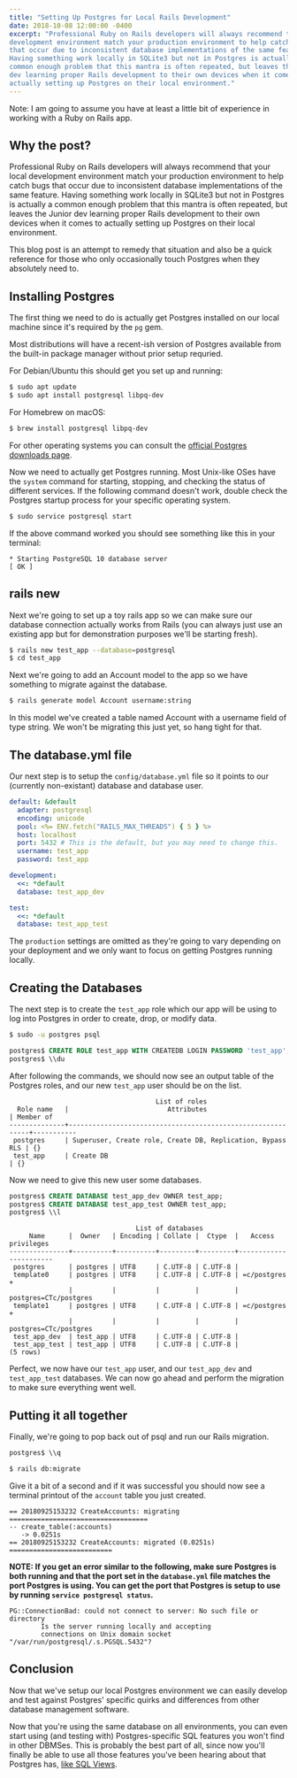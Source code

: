 ```yaml
---
title: "Setting Up Postgres for Local Rails Development"
date: 2018-10-08 12:00:00 -0400
excerpt: "Professional Ruby on Rails developers will always recommend that your local
development environment match your production environment to help catch bugs
that occur due to inconsistent database implementations of the same feature.
Having something work locally in SQLite3 but not in Postgres is actually a
common enough problem that this mantra is often repeated, but leaves the Junior
dev learning proper Rails development to their own devices when it comes to
actually setting up Postgres on their local environment."
---
```


Note: I am going to assume you have at least a little bit of experience in
working with a Ruby on Rails app.

## Why the post?

Professional Ruby on Rails developers will always recommend that your local
development environment match your production environment to help catch bugs
that occur due to inconsistent database implementations of the same feature.
Having something work locally in SQLite3 but not in Postgres is actually a
common enough problem that this mantra is often repeated, but leaves the Junior
dev learning proper Rails development to their own devices when it comes to
actually setting up Postgres on their local environment.

This blog post is an attempt to remedy that situation and also be a quick
reference for those who only occasionally touch Postgres when they absolutely
need to.

## Installing Postgres

The first thing we need to do is actually get Postgres installed on our local
machine since it's required by the `pg` gem.

Most distributions will have a recent-ish version of Postgres available from
the built-in package manager without prior setup requried.

For Debian/Ubuntu this should get you set up and running:
```sh
$ sudo apt update
$ sudo apt install postgresql libpq-dev
```

For Homebrew on macOS:
```sh
$ brew install postgresql libpq-dev
```

For other operating systems you can consult the [official Postgres downloads
page](https://www.postgresql.org/download/).

Now we need to actually get Postgres running. Most Unix-like OSes have the
`system` command for starting, stopping, and checking the status of different
services. If the following command doesn't work, double check the Postgres
startup process for your specific operating system.

```sh
$ sudo service postgresql start
```

If the above command worked you should see something like this in your terminal:
```
* Starting PostgreSQL 10 database server                                  [ OK ]
```

## rails new

Next we're going to set up a toy rails app so we can make sure our database
connection actually works from Rails (you can always just use an existing app
but for demonstration purposes we'll be starting fresh).

```sh
$ rails new test_app --database=postgresql
$ cd test_app
```

Next we're going to add an Account model to the app so we have something to
migrate against the database.

```sh
$ rails generate model Account username:string
```

In this model we've created a table named Account with a username field of type
string. We won't be migrating this just yet, so hang tight for that.

## The database.yml file

Our next step is to setup the `config/database.yml` file so it points to our
(currently non-existant) database and database user.

```yaml
default: &default
  adapter: postgresql
  encoding: unicode
  pool: <%= ENV.fetch("RAILS_MAX_THREADS") { 5 } %>
  host: localhost
  port: 5432 # This is the default, but you may need to change this.
  username: test_app
  password: test_app

development:
  <<: *default
  database: test_app_dev

test:
  <<: *default
  database: test_app_test
```

The `production` settings are omitted as they're going to vary depending on your
deployment and we only want to focus on getting Postgres running locally.

## Creating the Databases

The next step is to create the `test_app` role which our app will be using to
log into Postgres in order to create, drop, or modify data.

```sh
$ sudo -u postgres psql
```

```sql
postgres$ CREATE ROLE test_app WITH CREATEDB LOGIN PASSWORD 'test_app';
postgres$ \\du
```

After following the commands, we should now see an output table of the Postgres
roles, and our new `test_app` user should be on the list.

```
                                     List of roles
  Role name   |                         Attributes                         | Member of
--------------+------------------------------------------------------------+-----------
 postgres     | Superuser, Create role, Create DB, Replication, Bypass RLS | {}
 test_app     | Create DB                                                  | {}
```

Now we need to give this new user some databases.

```sql
postgres$ CREATE DATABASE test_app_dev OWNER test_app;
postgres$ CREATE DATABASE test_app_test OWNER test_app;
postgres$ \\l
```

```
                                List of databases
     Name      |  Owner   | Encoding | Collate |  Ctype  |   Access privileges
---------------+----------+----------+---------+---------+-----------------------
 postgres      | postgres | UTF8     | C.UTF-8 | C.UTF-8 |
 template0     | postgres | UTF8     | C.UTF-8 | C.UTF-8 | =c/postgres          +
               |          |          |         |         | postgres=CTc/postgres
 template1     | postgres | UTF8     | C.UTF-8 | C.UTF-8 | =c/postgres          +
               |          |          |         |         | postgres=CTc/postgres
 test_app_dev  | test_app | UTF8     | C.UTF-8 | C.UTF-8 |
 test_app_test | test_app | UTF8     | C.UTF-8 | C.UTF-8 |
(5 rows)
```

Perfect, we now have our `test_app` user, and our `test_app_dev` and
`test_app_test` databases. We can now go ahead and perform the migration to make
sure everything went well.

## Putting it all together

Finally, we're going to pop back out of psql and run our Rails migration.

```sql
postgres$ \\q
```

```sh
$ rails db:migrate
```

Give it a bit of a second and if it was successful you should now see a terminal
printout of the `account` table you just created.

```
== 20180925153232 CreateAccounts: migrating ===================================
-- create_table(:accounts)
   -> 0.0251s
== 20180925153232 CreateAccounts: migrated (0.0251s) ==========================
```

**NOTE: If you get an error similar to the following, make sure Postgres is both
running and that the port set in the `database.yml` file matches the port
Postgres is using. You can get the port that Postgres is setup to use by running
`service postgresql status`.**

```
PG::ConnectionBad: could not connect to server: No such file or directory
        Is the server running locally and accepting
        connections on Unix domain socket "/var/run/postgresql/.s.PGSQL.5432"?
```

## Conclusion

Now that we've setup our local Postgres environment we can easily develop and
test against Postgres' specific quirks and differences from other database
management software.

Now that you're using the same database on all environments, you can even start
using (and testing with) Postgres-specific SQL features you won't find in other
DBMSes. This is probably the best part of all, since now you'll finally be able
to use all those features you've been hearing about that Postgres has, [like
SQL Views](https://github.com/thoughtbot/scenic).
